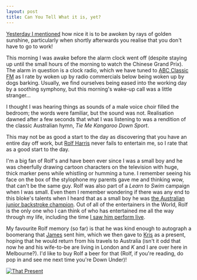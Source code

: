 ```yaml
---
layout: post
title: Can You Tell What it is, yet?
---
```


[Yesterday I mentioned](https://johnsy.com/blog/entry/20060930221314) how nice it
is to be awoken by rays of golden sunshine, particularly when shortly afterwards
you realise that you don't have to go to work!


This morning I was awake before the alarm clock went off (despite staying up
until the small hours of the morning to watch the Chinese Grand Prix). The alarm
in question is a clock radio, which we have tuned to [ABC Classic
FM](https://www.abc.net.au/classic/) as I rate by woken up by radio commercials
below being woken up by dogs barking. Usually, we find ourselves being eased
into the working day by a soothing symphony, but this morning's wake-up call was
a little stranger...


I thought I was hearing things as sounds of a male voice choir filled the
bedroom; the words were familiar, but the sound was not. Realisation dawned
after a few seconds that what I was listening to was a rendition of the classic
Australian hymn, _Tie Me Kangaroo Down Sport_.


This may not be as good a start to the day as discovering that you have an
entire day off work, but [Rolf Harris](https://www.rolfharris.com/) never fails
to entertain me, so I rate that as a good start to the day.


I'm a big fan of Rolf's and have been ever since I was a small boy and he was
cheerfully drawing cartoon characters on the television with huge, thick marker
pens while whistling or humming a tune. I remember seeing his face on the box of
the stylophone my parents gave me and thinking wow, that can't be the same guy.
Rolf was also part of a _Learn to Swim_ campaign when I was small. Even them I
remember wondering if there was any end to this bloke's talents when I heard
that as a small boy he was [the Australian junior backstroke
champion](https://www.abc.net.au/gnt/people/Transcripts/s1072655.htm). Out of all
of the entertainers in the World, Rolf is the only one who I can think of who
has entertained me all the way through my life, including the time [I saw him
perform live](/blog//2004/07/19/well/).


My favourite Rolf memory (so far) is that he was kind enough to autograph a
boomerang that [James](https://jamescasey.co.uk/) sent him, which we then gave to
[Kris](https://cafe.jenkster.com/) as a present, hoping that he would return from
his travels to Australia (isn't it odd that now he and his wife-to-be are living
in London and _K_ and I are over here in Melbourne?). I'd like to buy Rolf a
beer for that (Rolf, if you're reading, do pop in and see me next time you're
Down Under)!

[![That Present](https://static.flickr.com/117/258462716_734f1cd006_o.jpg)](https://www.flickr.com/photos/johnsyweb/258462716/ "That Present")

